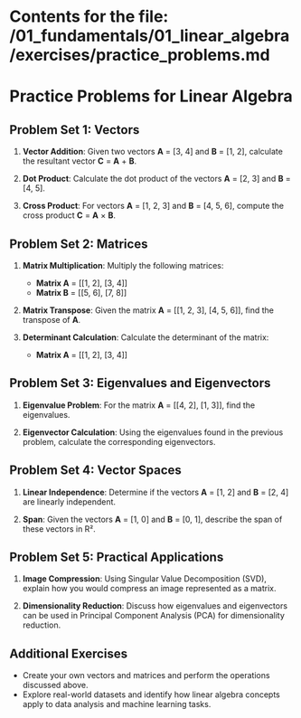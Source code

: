 # Contents for the file: /01_fundamentals/01_linear_algebra/exercises/practice_problems.md

# Practice Problems for Linear Algebra

## Problem Set 1: Vectors
1. **Vector Addition**: Given two vectors **A** = [3, 4] and **B** = [1, 2], calculate the resultant vector **C** = **A** + **B**.
   
2. **Dot Product**: Calculate the dot product of the vectors **A** = [2, 3] and **B** = [4, 5].

3. **Cross Product**: For vectors **A** = [1, 2, 3] and **B** = [4, 5, 6], compute the cross product **C** = **A** × **B**.

## Problem Set 2: Matrices
1. **Matrix Multiplication**: Multiply the following matrices:
   - **Matrix A** = [[1, 2], [3, 4]]
   - **Matrix B** = [[5, 6], [7, 8]]

2. **Matrix Transpose**: Given the matrix **A** = [[1, 2, 3], [4, 5, 6]], find the transpose of **A**.

3. **Determinant Calculation**: Calculate the determinant of the matrix:
   - **Matrix A** = [[1, 2], [3, 4]]

## Problem Set 3: Eigenvalues and Eigenvectors
1. **Eigenvalue Problem**: For the matrix **A** = [[4, 2], [1, 3]], find the eigenvalues.

2. **Eigenvector Calculation**: Using the eigenvalues found in the previous problem, calculate the corresponding eigenvectors.

## Problem Set 4: Vector Spaces
1. **Linear Independence**: Determine if the vectors **A** = [1, 2] and **B** = [2, 4] are linearly independent.

2. **Span**: Given the vectors **A** = [1, 0] and **B** = [0, 1], describe the span of these vectors in R².

## Problem Set 5: Practical Applications
1. **Image Compression**: Using Singular Value Decomposition (SVD), explain how you would compress an image represented as a matrix.

2. **Dimensionality Reduction**: Discuss how eigenvalues and eigenvectors can be used in Principal Component Analysis (PCA) for dimensionality reduction.

## Additional Exercises
- Create your own vectors and matrices and perform the operations discussed above.
- Explore real-world datasets and identify how linear algebra concepts apply to data analysis and machine learning tasks.